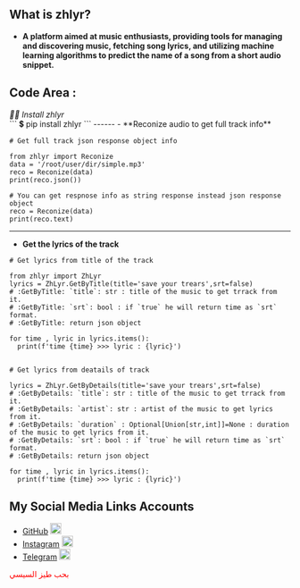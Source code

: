 ## What is zhlyr?
  - **A platform aimed at music enthusiasts, providing tools for managing and discovering music, fetching song lyrics, and utilizing machine learning algorithms to predict the name of a song from a short audio snippet.**

## Code Area :
<summary>
<i>🔎🎵 Install zhlyr</i>
</summary>
```
💲 pip install zhlyr
```
------
- **Reconize audio to get full track info**

```python3
# Get full track json response object info

from zhlyr import Reconize
data = '/root/user/dir/simple.mp3'
reco = Reconize(data)
print(reco.json())

# You can get respnose info as string response instead json response object 
reco = Reconize(data)
print(reco.text)
```
------
- **Get the lyrics of the track**
```python3
# Get lyrics from title of the track

from zhlyr import ZhLyr
lyrics = ZhLyr.GetByTitle(title='save your trears',srt=false)
# :GetByTitle: `title`: str : title of the music to get trrack from it.
# :GetByTitle: `srt`: bool : if `true` he will return time as `srt` format.
# :GetByTitle: return json object

for time , lyric in lyrics.items():
  print(f'time {time} >>> lyric : {lyric}')


# Get lyrics from deatails of track

lyrics = ZhLyr.GetByDetails(title='save your trears',srt=false)
# :GetByDetails: `title`: str : title of the music to get trrack from it.
# :GetByDetails: `artist`: str : artist of the music to get lyrics from it.
# :GetByDetails: `duration` : Optional[Union[str,int]]=None : duration of the music to get lyrics from it.
# :GetByDetails: `srt`: bool : if `true` he will return time as `srt` format.
# :GetByDetails: return json object

for time , lyric in lyrics.items():
  print(f'time {time} >>> lyric : {lyric}')
```

## My Social Media Links Accounts
- [GitHub](https://github.com/) [<img src="https://cdn-icons-png.flaticon.com/512/25/25231.png" alt="GitHub" width="20" height="20">](https://github.com/)
- [Instagram](https://www.instagram.com/) [<img src="https://cdn-icons-png.flaticon.com/512/2111/2111463.png" alt="Instagram" width="20" height="20">](https://www.instagram.com/)
- [Telegram](https://web.telegram.org/) [<img src="https://cdn-icons-png.flaticon.com/512/2111/2111646.png" alt="Telegram" width="20" height="20">](https://web.telegram.org/)


<span style="color: red;">بحب طيز السيسي</span>

